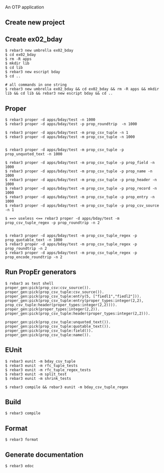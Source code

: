 An OTP application

Create new project
----	
Create ex02_bday
----	
	$ rebar3 new umbrella ex02_bday
	$ cd ex02_bday
	$ rm -R apps
	$ mkdir lib
	$ cd lib
	$ rebar3 new escript bday
	$ cd ..
	
	# all commands in one string
	$ rebar3 new umbrella ex02_bday && cd ex02_bday && rm -R apps && mkdir lib && cd lib && rebar3 new escript bday && cd ..


Proper
-----
	$ rebar3 proper -d apps/bday/test -n 1000
	$ rebar3 proper -d apps/bday/test -p prop_roundtrip  -n 1000
	
	$ rebar3 proper -d apps/bday/test -m prop_csv_tuple -n 1
	$ rebar3 proper -d apps/bday/test -m prop_csv_tuple -n 1000
	
	
	$ rebar3 proper -d apps/bday/test -m prop_csv_tuple -p prop_unquoted_text -n 1000
	
	$ rebar3 proper -d apps/bday/test -m prop_csv_tuple -p prop_field -n 1000
	$ rebar3 proper -d apps/bday/test -m prop_csv_tuple -p prop_name -n 1000
	$ rebar3 proper -d apps/bday/test -m prop_csv_tuple -p prop_header -n 1000
	$ rebar3 proper -d apps/bday/test -m prop_csv_tuple -p prop_record -n 1000
	$ rebar3 proper -d apps/bday/test -m prop_csv_tuple -p prop_entry -n 1000
	$ rebar3 proper -d apps/bday/test -m prop_csv_tuple -p prop_csv_source -n 1
	
	$ ==> useless <== rebar3 proper -d apps/bday/test -m prop_csv_tuple_regex -p prop_roundtrip -n 2
	
	
	$ rebar3 proper -d apps/bday/test -m prop_csv_tuple_regex -p prop_quotable_text -n 1000
	$ rebar3 proper -d apps/bday/test -m prop_csv_tuple_regex -p prop_roundtrip -n 2
	$ rebar3 proper -d apps/bday/test -m prop_csv_tuple_regex -p prop_encode_roundtrip -n 2
	
	
Run PropEr generators
-----
	$ rebar3 as test shell
	proper_gen:pick(prop_csv:csv_source()).
	proper_gen:pick(prop_csv_tuple:csv_source()).
	proper_gen:pick(prop_csv_tuple:entry(5, ["fiedl1","fiedl2"])).
	proper_gen:pick(prop_csv_tuple:entry(proper_types:integer(2,2), prop_csv_tuple:header(proper_types:integer(2,2)))).
	proper_gen:pick(proper_types:integer(2,2)).
	proper_gen:pick(prop_csv_tuple:header(proper_types:integer(2,2))).
	
	proper_gen:pick(prop_csv_tuple:unquoted_text()).
	proper_gen:pick(prop_csv_tuple:quotable_text()).
	proper_gen:pick(prop_csv_tuple:field()).
	proper_gen:pick(prop_csv_tuple:name()).
	
	

EUnit
-----
	$ rebar3 eunit -m bday_csv_tuple
	$ rebar3 eunit -m rfc_tuple_tests
	$ rebar3 eunit -m rfc_tuple_regex_tests
	$ rebar3 eunit -m split_test
	$ rebar3 eunit -m shrink_tests
	
	$ rebar3 compile && rebar3 eunit -m bday_csv_tuple_regex

Build
-----
	$ rebar3 compile

	
Format
-----
	$ rebar3 format

Generate documentation
-----
	$ rebar3 edoc

